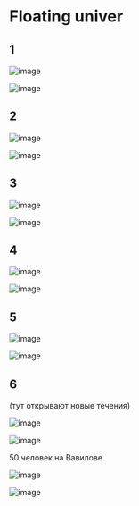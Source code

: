 # Floating univer

## 1

![image](https://user-images.githubusercontent.com/25401699/217464035-df9dcf8b-1385-486f-b252-4395899c601c.png)

![image](https://user-images.githubusercontent.com/25401699/217464367-433b422c-a2fc-4561-ad26-98af7052b147.png)

## 2

![image](https://user-images.githubusercontent.com/25401699/217465217-1f1f8e7e-7ad8-4d78-b0c9-2adf2f7e14fb.png)

![image](https://user-images.githubusercontent.com/25401699/217465591-772199cd-cd34-4c46-851f-a67226a9e5de.png)

## 3

![image](https://user-images.githubusercontent.com/25401699/217466067-beab4285-4f96-4cee-93af-71a9c803a2ce.png)

![image](https://user-images.githubusercontent.com/25401699/217466212-a6dd2a1c-4a02-4443-b26f-65652288255f.png)

## 4

![image](https://user-images.githubusercontent.com/25401699/217466829-5e1437da-abed-471a-8e1e-975c434e7a1f.png)

![image](https://user-images.githubusercontent.com/25401699/217466946-cc48b620-d2dd-490f-aacd-b136eaefe586.png)

## 5

![image](https://user-images.githubusercontent.com/25401699/217467418-4ac8ef7c-c51a-4b85-a536-09f0da81017c.png)

![image](https://user-images.githubusercontent.com/25401699/217467600-37a72ff4-b5db-45bc-9912-0daaaa202cc0.png)

## 6

(тут открывают новые течения)

![image](https://user-images.githubusercontent.com/25401699/217468529-588fad7a-c964-4cb7-b2dc-ff59a317bcb3.png)

![image](https://user-images.githubusercontent.com/25401699/217469000-69153110-8f49-4937-ab65-733012150269.png)

50 человек на Вавилове

![image](https://user-images.githubusercontent.com/25401699/217469237-bf737633-bfb4-43c9-aa6a-0ce7c810e0e7.png)

![image](https://user-images.githubusercontent.com/25401699/217469934-9a0018da-6ae5-458b-9c97-e2dc1c0568d1.png)
